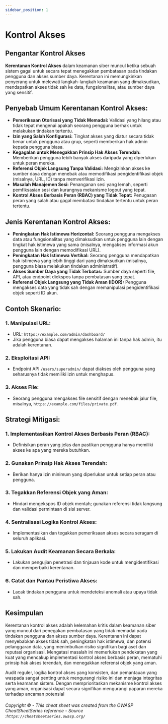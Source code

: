 ```yaml
---
sidebar_position: 1
---
```


# Kontrol Akses
 
## Pengantar Kontrol Akses

**Kerentanan Kontrol Akses** dalam keamanan siber muncul ketika sebuah sistem gagal untuk secara tepat menegakkan pembatasan pada tindakan pengguna dan akses sumber daya. Kerentanan ini memungkinkan penyerang untuk melewati langkah-langkah keamanan yang dimaksudkan, mendapatkan akses tidak sah ke data, fungsionalitas, atau sumber daya yang sensitif.


## Penyebab Umum Kerentanan Kontrol Akses:

- **Pemeriksaan Otorisasi yang Tidak Memadai:** Validasi yang hilang atau tidak tepat mengenai apakah seorang pengguna berhak untuk melakukan tindakan tertentu.
- **Izin yang Salah Konfigurasi:** Tingkat akses yang diatur secara tidak benar untuk pengguna atau grup, seperti memberikan hak admin kepada pengguna biasa.
- **Kegagalan untuk Menegakkan Prinsip Hak Akses Terendah:** Memberikan pengguna lebih banyak akses daripada yang diperlukan untuk peran mereka.
- **Referensi Objek Langsung Tanpa Validasi:** Mengizinkan akses ke sumber daya dengan menebak atau memodifikasi pengidentifikasi objek (misalnya, URL, ID) tanpa memverifikasi izin.
- **Masalah Manajemen Sesi:** Penanganan sesi yang lemah, seperti pemfiksasian sesi dan kurangnya mekanisme logout yang tepat.
- **Kontrol Akses Berbasis Peran (RBAC) yang Tidak Tepat:** Penugasan peran yang salah atau gagal membatasi tindakan tertentu untuk peran tertentu.


## Jenis Kerentanan Kontrol Akses:

- **Peningkatan Hak Istimewa Horizontal:** Seorang pengguna mengakses data atau fungsionalitas yang dimaksudkan untuk pengguna lain dengan tingkat hak istimewa yang sama (misalnya, mengakses informasi akun pengguna lain dengan memodifikasi URL).
- **Peningkatan Hak Istimewa Vertikal:** Seorang pengguna mendapatkan hak istimewa yang lebih tinggi dari yang dimaksudkan (misalnya, pengguna biasa melakukan tindakan administratif).
- **Akses Sumber Daya yang Tidak Terbatas:** Sumber daya seperti file, API, atau endpoint diekspos tanpa pembatasan yang tepat.
- **Referensi Objek Langsung yang Tidak Aman (IDOR):** Pengguna mengakses data yang tidak sah dengan memanipulasi pengidentifikasi objek seperti ID akun.


## Contoh Skenario:

### 1. Manipulasi URL:
- URL: `https://example.com/admin/dashboard/`
- Jika pengguna biasa dapat mengakses halaman ini tanpa hak admin, itu adalah kerentanan.

### 2. Eksploitasi API:
- Endpoint API `/users/superadmin/` dapat diakses oleh pengguna yang seharusnya tidak memiliki izin untuk menghapus.

### 3. Akses File:
- Seorang pengguna mengakses file sensitif dengan menebak jalur file, misalnya, `https://example.com/files/private.pdf.`


## Strategi Mitigasi:

### 1. Implementasikan Kontrol Akses Berbasis Peran (RBAC):
- Definisikan peran yang jelas dan pastikan pengguna hanya memiliki akses ke apa yang mereka butuhkan.

### 2. Gunakan Prinsip Hak Akses Terendah:
- Berikan hanya izin minimum yang diperlukan untuk setiap peran atau pengguna.

### 3. Tegakkan Referensi Objek yang Aman:
- Hindari mengekspos ID objek mentah; gunakan referensi tidak langsung dan validasi permintaan di sisi server.

### 4. Sentralisasi Logika Kontrol Akses:
- Implementasikan dan tegakkan pemeriksaan akses secara seragam di seluruh aplikasi.

### 5. Lakukan Audit Keamanan Secara Berkala:
- Lakukan pengujian penetrasi dan tinjauan kode untuk mengidentifikasi dan memperbaiki kerentanan.

### 6. Catat dan Pantau Peristiwa Akses:
- Lacak tindakan pengguna untuk mendeteksi anomali atau upaya tidak sah.


## Kesimpulan

Kerentanan kontrol akses adalah kelemahan kritis dalam keamanan siber yang muncul dari penegakan pembatasan yang tidak memadai pada tindakan pengguna dan akses sumber daya. Kerentanan ini dapat menyebabkan akses tidak sah, peningkatan hak istimewa, dan potensi pelanggaran data, yang menimbulkan risiko signifikan bagi aset dan reputasi organisasi. Mengatasi masalah ini memerlukan pendekatan yang kuat yang mencakup implementasi kontrol akses berbasis peran, mematuhi prinsip hak akses terendah, dan menegakkan referensi objek yang aman.

Audit reguler, logika kontrol akses yang konsisten, dan pemantauan yang waspada sangat penting untuk mengurangi risiko ini dan menjaga integritas serta keamanan sistem. Dengan memprioritaskan mekanisme kontrol akses yang aman, organisasi dapat secara signifikan mengurangi paparan mereka terhadap ancaman potensial


###### Copyright © - This cheat sheet was created from the OWASP CheatSheetSeries reference - Source :` https://cheatsheetseries.owasp.org/ `
